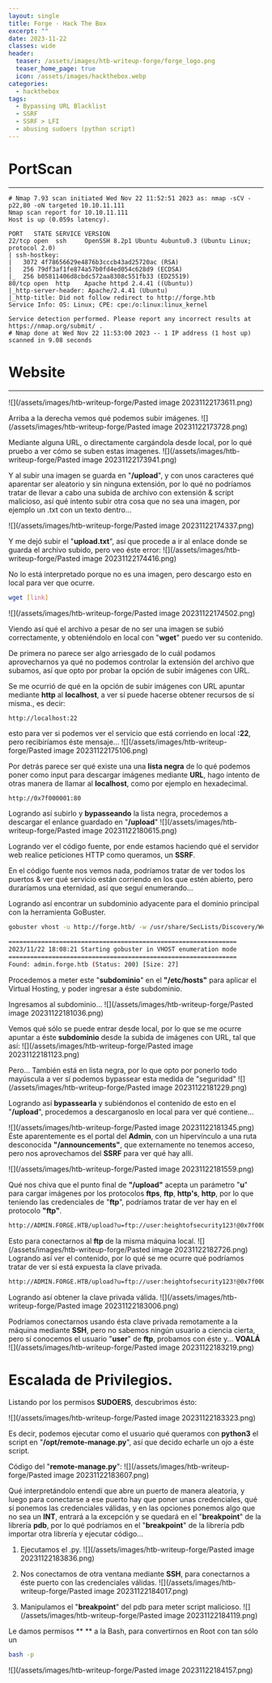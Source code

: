 ```yaml
---
layout: single
title: Forge - Hack The Box
excerpt: ""
date: 2023-11-22
classes: wide
header:
  teaser: /assets/images/htb-writeup-forge/forge_logo.png
  teaser_home_page: true
  icon: /assets/images/hackthebox.webp
categories:
  - hackthebox
tags:
  - Bypassing URL Blacklist
  - SSRF 
  - SSRF > LFI
  - abusing sudoers (python script)
---
```


# PortScan
__________

```
# Nmap 7.93 scan initiated Wed Nov 22 11:52:51 2023 as: nmap -sCV -p22,80 -oN targeted 10.10.11.111
Nmap scan report for 10.10.11.111
Host is up (0.059s latency).

PORT   STATE SERVICE VERSION
22/tcp open  ssh     OpenSSH 8.2p1 Ubuntu 4ubuntu0.3 (Ubuntu Linux; protocol 2.0)
| ssh-hostkey: 
|   3072 4f78656629e4876b3cccb43ad25720ac (RSA)
|   256 79df3af1fe874a57b0fd4ed054c628d9 (ECDSA)
|_  256 b05811406d8cbdc572aa8308c551fb33 (ED25519)
80/tcp open  http    Apache httpd 2.4.41 ((Ubuntu))
|_http-server-header: Apache/2.4.41 (Ubuntu)
|_http-title: Did not follow redirect to http://forge.htb
Service Info: OS: Linux; CPE: cpe:/o:linux:linux_kernel

Service detection performed. Please report any incorrect results at https://nmap.org/submit/ .
# Nmap done at Wed Nov 22 11:53:00 2023 -- 1 IP address (1 host up) scanned in 9.08 seconds
```


# Website
_______
![](/assets/images/htb-writeup-forge/Pasted image 20231122173611.png)

Arriba a la derecha vemos qué podemos subir imágenes.
![](/assets/images/htb-writeup-forge/Pasted image 20231122173728.png)

Mediante alguna URL, o directamente cargándola desde local, por lo qué  pruebo a ver cómo se suben estas imagenes.
![](/assets/images/htb-writeup-forge/Pasted image 20231122173941.png)

Y al subir una imagen se guarda en "**/upload**", y con unos caracteres qué aparentar ser aleatorio y sin ninguna extensión, por lo qué no podríamos tratar de llevar a cabo una subida de archivo con extensión & script malicioso, así qué intento subir otra cosa que no sea una imagen, por ejemplo un .txt con un texto dentro...

![](/assets/images/htb-writeup-forge/Pasted image 20231122174337.png)

Y me dejó subir el "**upload.txt**", así que procede a ir al enlace donde se guarda el archivo subido, pero veo éste error:
![](/assets/images/htb-writeup-forge/Pasted image 20231122174416.png)

No lo está interpretado porque no es una imagen, pero descargo esto en local para ver que ocurre.
```bash
wget [link]
```

![](/assets/images/htb-writeup-forge/Pasted image 20231122174502.png)

Viendo así qué el archivo a pesar de no ser una imagen se subió correctamente, y obteniéndolo en local con "**wget**" puedo ver su contenido.

De primera no parece ser algo arriesgado de lo cuál podamos aprovecharnos ya qué no podemos controlar la extensión del archivo que subamos, así que opto por probar la opción de subir imágenes con URL.

Se me ocurrió de qué en la opción de subir imágenes con URL apuntar mediante **http** al **localhost**, a ver sí puede hacerse obtener recursos de sí misma., es decir:
```bash
http://localhost:22
```

esto para ver si podemos ver el servicio que está corriendo en local **:22**, pero recibiríamos éste mensaje...
![](/assets/images/htb-writeup-forge/Pasted image 20231122175106.png)

Por detrás parece ser qué existe una una **lista negra** de lo qué podemos poner como input para descargar imágenes mediante **URL**, hago intento de otras manera de llamar al **localhost**, como por ejemplo en hexadecimal.
```
http://0x7f000001:80
```

Logrando así subirlo y **bypasseando** la lista negra, procedemos a descargar el enlance guardado en "**/upload**"
![](/assets/images/htb-writeup-forge/Pasted image 20231122180615.png)

Logrando ver el código fuente, por ende estamos haciendo qué el servidor web realice peticiones HTTP como queramos, un **SSRF**.

En el código fuente nos vemos nada, podríamos tratar de ver todos los puertos & ver qué servicio están corriendo en los que estén abierto, pero duraríamos una eternidad, así que seguí enumerando...

Logrando así encontrar un subdominio adyacente para el dominio principal con la herramienta GoBuster.
```bash
gobuster vhost -u http://forge.htb/ -w /usr/share/SecLists/Discovery/Web-Content/directory-list-2.3-medium.txt -t 20 -k | grep -v "302"

===============================================================
2023/11/22 18:08:21 Starting gobuster in VHOST enumeration mode
===============================================================
Found: admin.forge.htb (Status: 200) [Size: 27] 

```

Procedemos a meter este "**subdominio**" en el **"/etc/hosts"** para aplicar el Virtual Hosting, y poder ingresar a éste subdominio.

Ingresamos al subdominio...
![](/assets/images/htb-writeup-forge/Pasted image 20231122181036.png)

Vemos qué sólo se puede entrar desde local, por lo que se me ocurre apuntar a éste **subdominio** desde la subida de imágenes con URL, tal que así:
![](/assets/images/htb-writeup-forge/Pasted image 20231122181123.png)

Pero... También está en lista negra, por lo que opto por ponerlo todo mayúscula a ver sí podemos bypassear esta medida de "seguridad"
![](/assets/images/htb-writeup-forge/Pasted image 20231122181229.png)

Logrando así **bypassearla** y subiéndonos el contenido de esto en el "**/upload**", procedemos a descarganoslo en local para ver qué contiene...

![](/assets/images/htb-writeup-forge/Pasted image 20231122181345.png)
Éste aparentemente es el portal del **Admin**, con un hipervínculo a una ruta desconocida **"/announcements"**, que externamente no tenemos acceso, pero nos aprovechamos del **SSRF** para ver qué hay allí.

![](/assets/images/htb-writeup-forge/Pasted image 20231122181559.png)

Qué nos chiva que el punto final de **"/upload"** acepta un parámetro "**u**" para cargar imágenes por los protocolos **ftps**, **ftp**, **http's**, **http**, por lo que teniendo las credenciales de "**ftp**", podríamos tratar de ver hay en el protocolo **"ftp"**.
```bash
http://ADMIN.FORGE.HTB/upload?u=ftp://user:heightofsecurity123!@0x7f000001
```

Esto para conectarnos al **ftp** de la misma máquina local.
![](/assets/images/htb-writeup-forge/Pasted image 20231122182726.png)
Logrando así ver el contenido, por lo qué se me ocurre qué podríamos tratar de ver sí está expuesta la clave privada.

```bash
http://ADMIN.FORGE.HTB/upload?u=ftp://user:heightofsecurity123!@0x7f000001/.ssh/id_rsa
```

Logrando así obtener la clave privada válida.
![](/assets/images/htb-writeup-forge/Pasted image 20231122183006.png)

Podríamos conectarnos usando ésta clave privada remotamente a la máquina mediante **SSH**, pero no sabemos ningún usuario a ciencia cierta, pero sí conocemos el usuario "**user**" de **ftp**, probamos con éste y... **VOALÁ**
![](/assets/images/htb-writeup-forge/Pasted image 20231122183219.png)
# Escalada de Privilegios.

Listando por los permisos **SUDOERS**, descubrimos ésto:

![](/assets/images/htb-writeup-forge/Pasted image 20231122183323.png)

Es decir, podemos ejecutar como el usuario qué queramos con **python3** el script en "**/opt/remote-manage.py**", así que decido echarle un ojo a éste script.

Código del "**remote-manage.py**":
![](/assets/images/htb-writeup-forge/Pasted image 20231122183607.png)

Qué interpretándolo entendí que abre un puerto de manera aleatoria, y luego para conectarse a ese puerto hay que poner unas credenciales, qué sí ponemos las credenciales válidas, y en las opciones ponemos algo que no sea un **INT**, entrará a la excepción y se quedará en el "**breakpoint**" de la librería **pdb**, por lo qué podríamos en el "**breakpoint**" de la librería pdb importar otra librería y ejecutar código...

1. Ejecutamos el .py.
![](/assets/images/htb-writeup-forge/Pasted image 20231122183836.png)

2. Nos conectamos de otra ventana mediante **SSH**, para conectarnos a éste puerto con las credenciales válidas.
![](/assets/images/htb-writeup-forge/Pasted image 20231122184017.png)

3. Manipulamos el "**breakpoint**" del pdb para meter script malicioso.
![](/assets/images/htb-writeup-forge/Pasted image 20231122184119.png)

Le damos permisos ** ** a la Bash, para convertirnos en Root con tan sólo un
```bash 
bash -p
```
![](/assets/images/htb-writeup-forge/Pasted image 20231122184157.png)
